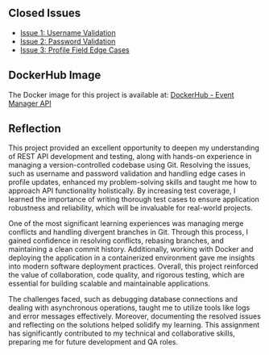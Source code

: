 ## Closed Issues
- [Issue 1: Username Validation](https://github.com/Saitejanagapuri55/event-manager-api/issues/1)
- [Issue 2: Password Validation](https://github.com/Saitejanagapuri55/event-manager-api/issues/2)
- [Issue 3: Profile Field Edge Cases](https://github.com/Saitejanagapuri55/event-manager-api/issues/3)

## DockerHub Image
The Docker image for this project is available at:
[DockerHub - Event Manager API](https://hub.docker.com/r/saitejanagapuri/event-manager-api)

## Reflection
This project provided an excellent opportunity to deepen my understanding of REST API development and testing, along with hands-on experience in managing a version-controlled codebase using Git. Resolving the issues, such as username and password validation and handling edge cases in profile updates, enhanced my problem-solving skills and taught me how to approach API functionality holistically. By increasing test coverage, I learned the importance of writing thorough test cases to ensure application robustness and reliability, which will be invaluable for real-world projects.

One of the most significant learning experiences was managing merge conflicts and handling divergent branches in Git. Through this process, I gained confidence in resolving conflicts, rebasing branches, and maintaining a clean commit history. Additionally, working with Docker and deploying the application in a containerized environment gave me insights into modern software deployment practices. Overall, this project reinforced the value of collaboration, code quality, and rigorous testing, which are essential for building scalable and maintainable applications.

The challenges faced, such as debugging database connections and dealing with asynchronous operations, taught me to utilize tools like logs and error messages effectively. Moreover, documenting the resolved issues and reflecting on the solutions helped solidify my learning. This assignment has significantly contributed to my technical and collaborative skills, preparing me for future development and QA roles.